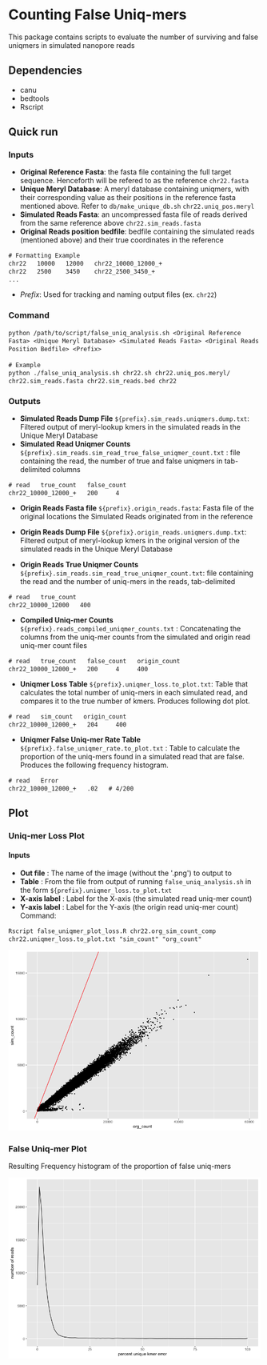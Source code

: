 # Counting False Uniq-mers

This package contains scripts to evaluate the number of surviving and false uniqmers in simulated nanopore reads

## Dependencies
- canu
- bedtools
- Rscript

## Quick run
### Inputs
- **Original Reference Fasta**: the fasta file containing the full target sequence. Henceforth will be refered to as the reference
`chr22.fasta`
- **Unique Meryl Database**: A meryl database containing uniqmers, with their corresponding value as their positions in the reference fasta mentioned above. Refer to `db/make_unique_db.sh` 
`chr22.uniq_pos.meryl`
- **Simulated Reads Fasta**: an uncompressed fasta file of reads derived from the same reference above
`chr22.sim_reads.fasta`
- **Original Reads position bedfile**: bedfile containing the simulated reads (mentioned above) and their true coordinates in the reference
```
# Formatting Example
chr22   10000   12000   chr22_10000_12000_+
chr22   2500    3450    chr22_2500_3450_+
...
```
- *Prefix*: Used for tracking and naming output files (ex. `chr22`)


### Command

```
python /path/to/script/false_uniq_analysis.sh <Original Reference Fasta> <Unique Meryl Database> <Simulated Reads Fasta> <Original Reads Position Bedfile> <Prefix>

# Example
python ./false_uniq_analysis.sh chr22.sh chr22.uniq_pos.meryl/ chr22.sim_reads.fasta chr22.sim_reads.bed chr22
```

### Outputs
- **Simulated Reads Dump File** `${prefix}.sim_reads.uniqmers.dump.txt`: Filtered output of meryl-lookup kmers in the simulated reads in the Unique Meryl Database
- **Simulated Read Uniqmer Counts** `${prefix}.sim_reads.sim_read_true_false_uniqmer_count.txt` : file containing the read, the number of true and false uniqmers in tab-delimited columns
```
# read   true_count   false_count
chr22_10000_12000_+   200     4
```
- **Origin Reads Fasta file** `${prefix}.origin_reads.fasta`: Fasta file of the original locations the Simulated Reads originated from in the reference

- **Origin Reads Dump File** `${prefix}.origin_reads.uniqmers.dump.txt`: Filtered output of meryl-lookup kmers in the original version of the simulated reads in the Unique Meryl Database
- **Origin Reads True Uniqmer Counts** `${prefix}.sim_reads.sim_read_true_uniqmer_count.txt`: file containing the read and the number of uniq-mers in the reads, tab-delimited
```
# read   true_count
chr22_10000_12000   400
```
- **Compiled Uniq-mer Counts** `${prefix}.reads_compiled_uniqmer_counts.txt` : Concatenating the columns from the uniq-mer counts from the simulated and origin read uniq-mer count files
```
# read   true_count   false_count   origin_count
chr22_10000_12000_+   200     4     400
```

- **Uniqmer Loss Table** `${prefix}.uniqmer_loss.to_plot.txt`: Table that calculates the total number of uniq-mers in each simulated read, and compares it to the true number of kmers. Produces following dot plot.

```
# read   sim_count   origin_count
chr22_10000_12000_+   204     400
```

- **Uniqmer False Uniq-mer Rate Table** `${prefix}.false_uniqmer_rate.to_plot.txt` : Table to calculate the proportion of the uniq-mers found in a simulated read that are false. Produces the following frequency histogram. 
```
# read   Error
chr22_10000_12000_+   .02   # 4/200
```
## Plot

### Uniq-mer Loss Plot

#### Inputs
- **Out file** : The name of the image (without the '.png') to output to
- **Table** : From the file from output of running `false_uniq_analysis.sh` in the form `${prefix}.uniqmer_loss.to_plot.txt`
- **X-axis label** : Label for the X-axis (the simulated read uniq-mer count)
- **Y-axis label** : Label for the Y-axis (the origin read uniq-mer count)
Command: 
```
Rscript false_uniqmer_plot_loss.R chr22.org_sim_count_comp chr22.uniqmer_loss.to_plot.txt "sim_count" "org_count"
```
![Uniq-mer Loss](chr22.org_sim_count_comp.png)


### False Uniq-mer Plot
Resulting Frequency histogram of the proportion of false uniq-mers

![False Uniqmers](chr22.false_unique_kmer_histogram.png)
